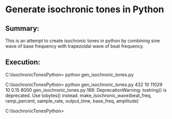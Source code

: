 # Generate isochronic tones in Python

## Summary:

This is an attempt to create isochronic tones in python by combining sine wave of base frequency with trapezoidal wave of
 beat frequency.

## Execution:

C:\IsochronicTonesPython\> python gen_isochronic_tones.py

<program> <base freqency> <beat frequency> <sample rate> <output time> <ramp percent> <amplitude>

C:\IsochronicTonesPython\> python gen_isochronic_tones.py 432 10 11029 10 0.15 8000
gen_isochronic_tones.py:168: DeprecationWarning: tostring() is deprecated. Use tobytes() instead.
  make_isochronic_wave(beat_freq, ramp_percent, sample_rate, output_time, base_freq, amplitude)

C:\IsochronicTonesPython\>
